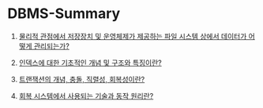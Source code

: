 # DBMS-Summary

1. [물리적 관점에서 저장장치 및 운영체제가 제공하는 파일 시스템 상에서 데이터가 어떻게 관리되는가?](https://github.com/ADRENALINEGENERATOR/DBMS-Summary/tree/main/1)

2. [인덱스에 대한 기초적인 개념 및 구조와 특징이란?](https://github.com/ADRENALINEGENERATOR/DBMS-Summary/tree/main/2)

3. [트랜잭션의 개념, 충돌, 직렬성, 회복성이란?](https://github.com/ADRENALINEGENERATOR/DBMS-Summary/tree/main/3)

4. [회복 시스템에서 사용되는 기술과 동작 원리란?](#)